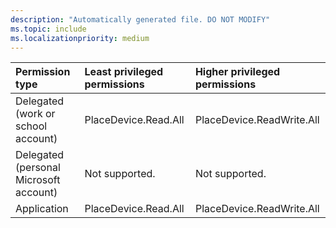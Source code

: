 ```yaml
---
description: "Automatically generated file. DO NOT MODIFY"
ms.topic: include
ms.localizationpriority: medium
---
```


|Permission type|Least privileged permissions|Higher privileged permissions|
|:---|:---|:---|
|Delegated (work or school account)|PlaceDevice.Read.All|PlaceDevice.ReadWrite.All|
|Delegated (personal Microsoft account)|Not supported.|Not supported.|
|Application|PlaceDevice.Read.All|PlaceDevice.ReadWrite.All|